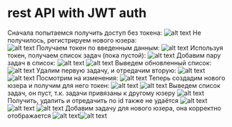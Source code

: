 # rest API with JWT auth

Сначала попытаемся получить доступ без токена:
![alt text](screens/1.png )​
Не получилось, регистрируем нового юзера:  
![alt text](screens/2.png )​
Получаем токен по введенным данным:
![alt text](screens/3.png )​
Используя токен, получаем список задач (пока пустой):
![alt text](screens/4.png )​
Добавим пару задач в список:
![alt text](screens/5.png )​
![alt text](screens/6.png )​
Выведем обновленный список:
![alt text](screens/7.png )​
Удалим первую задачу, и отредачим вторую:
![alt text](screens/8.png )​
![alt text](screens/9.png )​
Посмотрим на изменения:
![alt text](screens/10.png )​
Теперь создадим нового юзера и получим для него токен:
![alt text](screens/11.png )​
![alt text](screens/12.png )​
Выведем список задач, он пуст, т.к. задачи привязаны к другому юзеру
![alt text](screens/13.png )​
Получить, удалить и отредачить по id также не удаётся
![alt text](screens/14.png )​
![alt text](screens/15.png )​
![alt text](screens/16.png )​
Добавим задачу для нового юзера, она корректно отображается
![alt text](screens/17.png )​
![alt text](screens/18.png )​
